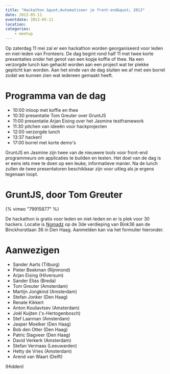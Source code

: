 ```yaml
---
title: "Hackathon &quot;Automatiseer je front-end&quot; 2013"
date: 2013-05-11
eventdate: 2013-05-11
location: 
categories: 
    - meetup
---
```

Op zaterdag 11 mei zal er een hackathon worden georganiseerd voor leden en niet-leden van Fronteers. De dag begint rond half 11 met twee korte presentaties onder het genot van een kopje koffie of thee. Na een verzorgde lunch kan gehackt worden aan een project wat ter plekke gepitcht kan worden. Aan het einde van de dag sluiten we af met een borrel zodat we kunnen zien wat iedereen gemaakt heeft.

# Programma van de dag

* 10:00 inloop met koffie en thee
* 10:30 presentatie Tom Greuter over GruntJS
* 11:00 presentatie Arjan Eising over het Jasmine testframework
* 11:30 pitchen van ideeën voor hackprojecten
* 12:00 verzorgde lunch
* 13:37 hacken!
* 17:00 borrel met korte demo's

GruntJS en Jasmine zijn twee van de nieuwere tools voor front-end programmeurs om applicaties te builden en testen. Het doel van de dag is er eens iets mee te doen op een leuke, informatieve manier. Na de lunch zullen de twee presentatoren beschikbaar zijn voor uitleg als je ergens tegenaan loopt.

# GruntJS, door Tom Greuter

{% vimeo "79915877" %}

De hackathon is gratis voor leden en niet-leden en er is plek voor 30 hackers. Locatie is [Nomadz](http://nomadz.nl) op de 3de verdieping van Bink36 aan de Binckhorstlaan 36 in Den Haag. Aanmelden kan via het formulier hieronder.

# Aanwezigen

* Sander Aarts (Tilburg)
* Pieter Beekman (Rijnmond)
* Arjan Eising (Hilversum)
* Sander Elias (Breda)
* Tom Greuter (Amsterdam)
* Martijn Jongkind (Amsterdam)
* Stefan Jonker (Den Haag)
* Renate Kikkert
* Anton Kouliavtsev (Amsterdam)
* Joël Kuijten ('s-Hertogenbosch)
* Stef Laarman (Amsterdam)
* Jasper Moelker (Den Haag)
* Bob den Otter (Den Haag)
* Patric Slagveer (Den Haag)
* David Verkerk (Amsterdam)
* Stefan Vermaas (Leeuwarden)
* Hetty de Vries (Amsterdam)
* Arend van Waart (Delft)

(Hidden)